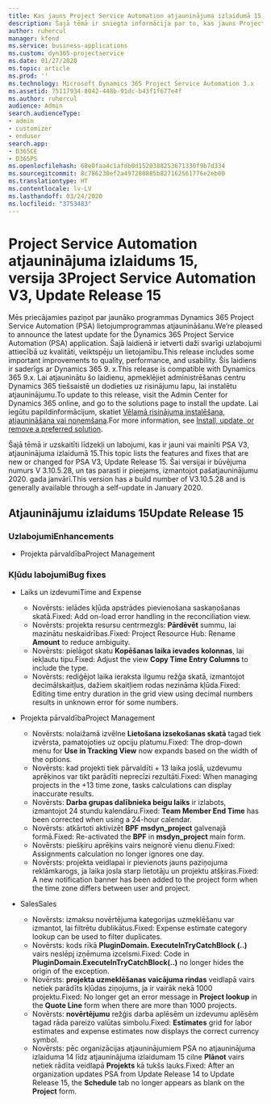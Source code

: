 ```yaml
---
title: Kas jauns Project Service Automation atjauninājuma izlaidumā 15, 3. versijā
description: Šajā tēmā ir sniegta informācija par to, kas jauns Project Service Automation atjauninājuma izlaidumā 15, 3. versijā
author: ruhercul
manager: kfend
ms.service: business-applications
ms.custom: dyn365-projectservice
ms.date: 01/27/2020
ms.topic: article
ms.prod: ''
ms.technology: Microsoft Dynamics 365 Project Service Automation 3.x
ms.assetid: 75117934-8042-448b-91dc-b43f1f677e4f
ms.author: ruhercul
audience: Admin
search.audienceType:
- admin
- customizer
- enduser
search.app:
- D365CE
- D365PS
ms.openlocfilehash: 68e0faa4c1afdb0d1520388253671330f9b7d334
ms.sourcegitcommit: 8c786230ef2a497280885b827162561776e2eb00
ms.translationtype: HT
ms.contentlocale: lv-LV
ms.lasthandoff: 03/24/2020
ms.locfileid: "3753483"
---
```

# <a name="project-service-automation-v3-update-release-15"></a><span data-ttu-id="1da02-103">Project Service Automation atjauninājuma izlaidums 15, versija 3</span><span class="sxs-lookup"><span data-stu-id="1da02-103">Project Service Automation V3, Update Release 15</span></span>

<span data-ttu-id="1da02-104">Mēs priecājamies paziņot par jaunāko programmas Dynamics 365 Project Service Automation (PSA) lietojumprogrammas atjaunināšanu.</span><span class="sxs-lookup"><span data-stu-id="1da02-104">We’re pleased to announce the latest update for the Dynamics 365 Project Service Automation (PSA) application.</span></span> <span data-ttu-id="1da02-105">Šajā laidienā ir ietverti daži svarīgi uzlabojumi attiecībā uz kvalitāti, veiktspēju un lietojamību.</span><span class="sxs-lookup"><span data-stu-id="1da02-105">This release includes some important improvements to quality, performance, and usability.</span></span> <span data-ttu-id="1da02-106">Šis laidiens ir saderīgs ar Dynamics 365 9. x.</span><span class="sxs-lookup"><span data-stu-id="1da02-106">This release is compatible with Dynamics 365 9.x.</span></span> <span data-ttu-id="1da02-107">Lai atjauninātu šo laidienu, apmeklējiet administrēšanas centru Dynamics 365 tiešsaistē un dodieties uz risinājumu lapu, lai instalētu atjauninājumu.</span><span class="sxs-lookup"><span data-stu-id="1da02-107">To update to this release, visit the Admin Center for Dynamics 365 online, and go to the solutions page to install the update.</span></span> <span data-ttu-id="1da02-108">Lai iegūtu papildinformācijum, skatiet [Vēlamā risinājuma instalēšana, atjaunināšana vai noņemšana](https://docs.microsoft.com/power-platform/admin/install-remove-preferred-solution).</span><span class="sxs-lookup"><span data-stu-id="1da02-108">For more information, see [Install, update, or remove a preferred solution](https://docs.microsoft.com/power-platform/admin/install-remove-preferred-solution).</span></span>

<span data-ttu-id="1da02-109">Šajā tēmā ir uzskaitīti līdzekļi un labojumi, kas ir jauni vai mainīti PSA V3, atjauninājuma izlaidumā 15.</span><span class="sxs-lookup"><span data-stu-id="1da02-109">This topic lists the features and fixes that are new or changed for PSA V3, Update Release 15.</span></span> <span data-ttu-id="1da02-110">Šai versijai ir būvējuma numurs V 3.10.5.28, un tas parasti ir pieejams, izmantojot pašatjauninājumu 2020. gada janvārī.</span><span class="sxs-lookup"><span data-stu-id="1da02-110">This version has a build number of V3.10.5.28 and is generally available through a self-update in January 2020.</span></span>

## <a name="update-release-15"></a><span data-ttu-id="1da02-111">Atjauninājumu izlaidums 15</span><span class="sxs-lookup"><span data-stu-id="1da02-111">Update Release 15</span></span> 

### <a name="enhancements"></a><span data-ttu-id="1da02-112">Uzlabojumi</span><span class="sxs-lookup"><span data-stu-id="1da02-112">Enhancements</span></span>

- <span data-ttu-id="1da02-113">Projekta pārvaldība</span><span class="sxs-lookup"><span data-stu-id="1da02-113">Project Management</span></span>

### <a name="bug-fixes"></a><span data-ttu-id="1da02-114">Kļūdu labojumi</span><span class="sxs-lookup"><span data-stu-id="1da02-114">Bug fixes</span></span>

- <span data-ttu-id="1da02-115">Laiks un izdevumi</span><span class="sxs-lookup"><span data-stu-id="1da02-115">Time and Expense</span></span>

  - <span data-ttu-id="1da02-116">Novērsts: ielādes kļūda apstrādes pievienošana saskaņošanas skatā.</span><span class="sxs-lookup"><span data-stu-id="1da02-116">Fixed: Add on-load error handling in the reconciliation view.</span></span>
  - <span data-ttu-id="1da02-117">Novērsts: projekta resursu centrmezgls: **Pārdēvēt** summu, lai mazinātu neskaidrības.</span><span class="sxs-lookup"><span data-stu-id="1da02-117">Fixed: Project Resource Hub: Rename **Amount** to reduce ambiguity.</span></span>
  - <span data-ttu-id="1da02-118">Novērsts: pielāgot skatu **Kopēšanas laika ievades kolonnas**, lai iekļautu tipu.</span><span class="sxs-lookup"><span data-stu-id="1da02-118">Fixed: Adjust the view **Copy Time Entry Columns** to include the type.</span></span>
  - <span data-ttu-id="1da02-119">Novērsts: rediģējot laika ieraksta ilgumu režģa skatā, izmantojot decimālskaitļus, dažiem skaitļiem rodas nezināma kļūda.</span><span class="sxs-lookup"><span data-stu-id="1da02-119">Fixed: Editing time entry duration in the grid view using decimal numbers results in unknown error for some numbers.</span></span>

- <span data-ttu-id="1da02-120">Projekta pārvaldība</span><span class="sxs-lookup"><span data-stu-id="1da02-120">Project Management</span></span>

  - <span data-ttu-id="1da02-121">Novērsts: nolaižamā izvēlne **Lietošana izsekošanas skatā** tagad tiek izvērsta, pamatojoties uz opciju platumu.</span><span class="sxs-lookup"><span data-stu-id="1da02-121">Fixed: The drop-down menu for **Use in Tracking View** now expands based on the width of the options.</span></span>
  - <span data-ttu-id="1da02-122">Novērsts: kad projekti tiek pārvaldīti + 13 laika joslā, uzdevumu aprēķinos var tikt parādīti neprecīzi rezultāti.</span><span class="sxs-lookup"><span data-stu-id="1da02-122">Fixed: When managing projects in the +13 time zone, tasks calculations can display inaccurate results.</span></span>
  - <span data-ttu-id="1da02-123">Novērsts: **Darba grupas dalībnieka beigu laiks** ir izlabots, izmantojot 24 stundu kalendāru.</span><span class="sxs-lookup"><span data-stu-id="1da02-123">Fixed: **Team Member End Time** has been corrected when using a 24-hour calendar.</span></span>
  - <span data-ttu-id="1da02-124">Novērsts: atkārtoti aktivizēt **BPF** **msdyn_project** galvenajā formā.</span><span class="sxs-lookup"><span data-stu-id="1da02-124">Fixed: Re-activated the **BPF** in **msdyn_project** main form.</span></span>
  - <span data-ttu-id="1da02-125">Novērsts: piešķiru aprēķins vairs neignorē vienu dienu.</span><span class="sxs-lookup"><span data-stu-id="1da02-125">Fixed: Assignments calculation no longer ignores one day.</span></span>
  - <span data-ttu-id="1da02-126">Novērsts: projekta veidlapai ir pievienots jauns paziņojuma reklāmkarogs, ja laika josla starp lietotāju un projektu atšķiras.</span><span class="sxs-lookup"><span data-stu-id="1da02-126">Fixed: A new notification banner has been added to the project form when the time zone differs between user and project.</span></span>

- <span data-ttu-id="1da02-127">Sales</span><span class="sxs-lookup"><span data-stu-id="1da02-127">Sales</span></span>

  - <span data-ttu-id="1da02-128">Novērsts: izmaksu novērtējuma kategorijas uzmeklēšanu var izmantot, lai filtrētu dublikātus.</span><span class="sxs-lookup"><span data-stu-id="1da02-128">Fixed: Expense estimate category lookup can be used to filter duplicates.</span></span>
  - <span data-ttu-id="1da02-129">Novērsts: kods rīkā **PluginDomain. ExecuteInTryCatchBlock (..)** vairs neslēpj izņēmuma izcelsmi.</span><span class="sxs-lookup"><span data-stu-id="1da02-129">Fixed: Code in **PluginDomain.ExecuteInTryCatchBlock(..)** no longer hides the origin of the exception.</span></span>
  - <span data-ttu-id="1da02-130">Novērsts: **projekta uzmeklēšanas** **vaicājuma rindas** veidlapā vairs netiek parādīts kļūdas ziņojums, ja ir vairāk nekā 1000 projektu.</span><span class="sxs-lookup"><span data-stu-id="1da02-130">Fixed: No longer get an error message in **Project lookup** in the **Quote Line** form when there are more than 1000 projects.</span></span>
  - <span data-ttu-id="1da02-131">Novērsts: **novērtējumu** režģis darba aplēsēm un izdevumu aplēsēm tagad rāda pareizo valūtas simbolu.</span><span class="sxs-lookup"><span data-stu-id="1da02-131">Fixed: **Estimates** grid for labor estimates and expense estimates now displays the correct currency symbol.</span></span>
  - <span data-ttu-id="1da02-132">Novērsts: pēc organizācijas atjauninājumiem PSA no atjauninājuma izlaiduma 14 līdz atjauninājuma izlaidumam 15 cilne **Plānot** vairs netiek rādīta veidlapā **Projekts** kā tukšs lauks.</span><span class="sxs-lookup"><span data-stu-id="1da02-132">Fixed: After an organization updates PSA from Update Release 14 to Update Release 15, the **Schedule** tab no longer appears as blank on the **Project** form.</span></span>
